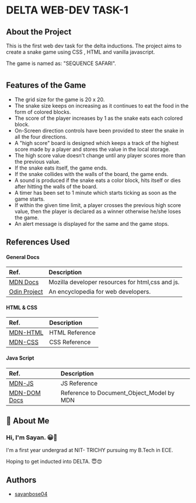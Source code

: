 
# DELTA WEB-DEV TASK-1

## About the Project

This is the first web dev task for the delta inductions. The project aims to create a snake game using CSS , HTML and vanilla javascript. 

The game is named as: "SEQUENCE SAFARI".

#

## Features of the Game

- The grid size for the game is 20 x 20.
- The snake size keeps on increasing as it continues to eat the food in the form of colored blocks.
- The score of the player increases by 1 as the snake eats each colored block.
- On-Screen direction controls have been provided to steer the snake in all the four directions.
- A "high score" board is designed which keeps a track of the highest score made by a player and stores the value in the local storage.
- The high score value doesn't change until any player scores more than the previous value.
- If the snake eats itself, the game ends.
- If the snake collides with the walls of the board, the game ends.
- A sound is produced if the snake eats a color block, hits itself or dies after hitting the walls of the board.
- A timer has been set to 1 minute which starts ticking as soon as the game starts.
- If within the given time limit, a player crosses the previous high score value, then the player is declared as a winner otherwise he/she loses the game.
- An alert message is displayed for the same and the game stops.


## References Used

#### General Docs

| Ref.   | Description |
| :--------  | :------------------------- |
|  [MDN Docs](https://developer.mozilla.org/en-US/)|   Mozilla developer resources for html,css and js. |
|  [Odin Project](https://www.theodinproject.com/)|   An encyclopedia for web developers. |

#### HTML & CSS

| Ref.   | Description                |
| :--------  | :------------------------- |
|  [MDN-HTML](https://developer.mozilla.org/en-US/docs/Web/HTML)|   HTML Reference |
|  [MDN-CSS](https://developer.mozilla.org/en-US/docs/Web/CSS)|   CSS Reference |

#### Java Script

| Ref.   | Description                |
| :-------- | :------------------------- |
|  [MDN-JS](https://developer.mozilla.org/en-US/docs/Learn/Getting_started_with_the_web/JavaScript_basics)|   JS Reference |
|  [MDN-DOM Docs](https://developer.mozilla.org/en-US/docs/Web/API/Document_Object_Model/Introduction)|   Reference to Document_Object_Model by MDN |

## 🚀 About Me
###  Hi, I'm Sayan. 😀👋
I'm a first year undergrad at NIT- TRICHY pursuing my B.Tech in ECE.

Hoping to get inducted into DELTA. 😇😍


## Authors

- [sayanbose04](https://github.com/sayanbose04)



